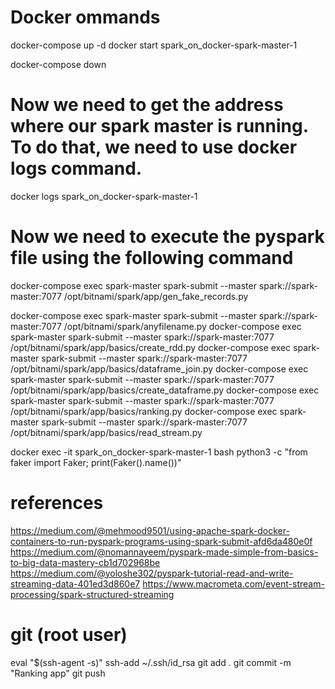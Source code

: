 # Docker ommands
docker-compose up -d 
docker start spark_on_docker-spark-master-1


docker-compose down


# Now we need to get the address where our spark master is running. To do that, we need to use docker logs command.
docker logs spark_on_docker-spark-master-1

# Now we need to execute the pyspark file using the following command
docker-compose exec spark-master spark-submit --master spark://spark-master:7077 /opt/bitnami/spark/app/gen_fake_records.py

docker-compose exec spark-master spark-submit --master spark://spark-master:7077 /opt/bitnami/spark/anyfilename.py
docker-compose exec spark-master spark-submit --master spark://spark-master:7077 /opt/bitnami/spark/app/basics/create_rdd.py
docker-compose exec spark-master spark-submit --master spark://spark-master:7077 /opt/bitnami/spark/app/basics/dataframe_join.py
docker-compose exec spark-master spark-submit --master spark://spark-master:7077 /opt/bitnami/spark/app/basics/create_dataframe.py
docker-compose exec spark-master spark-submit --master spark://spark-master:7077 /opt/bitnami/spark/app/basics/ranking.py
docker-compose exec spark-master spark-submit --master spark://spark-master:7077 /opt/bitnami/spark/app/basics/read_stream.py




docker exec -it spark_on_docker-spark-master-1 bash python3 -c "from faker import Faker; print(Faker().name())"


# references
https://medium.com/@mehmood9501/using-apache-spark-docker-containers-to-run-pyspark-programs-using-spark-submit-afd6da480e0f
https://medium.com/@nomannayeem/pyspark-made-simple-from-basics-to-big-data-mastery-cb1d702968be
https://medium.com/@yoloshe302/pyspark-tutorial-read-and-write-streaming-data-401ed3d860e7
https://www.macrometa.com/event-stream-processing/spark-structured-streaming


# git (root user)
eval "$(ssh-agent -s)"
ssh-add ~/.ssh/id_rsa
git add .
git commit -m "Ranking app"
git push
